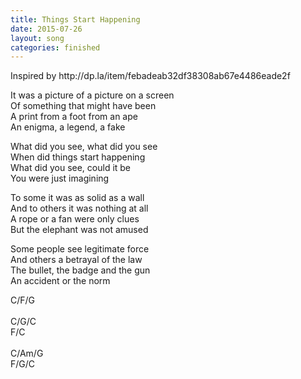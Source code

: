 ```yaml
---
title: Things Start Happening
date: 2015-07-26
layout: song
categories: finished
---
```


<div class="notes">
	Inspired by http://dp.la/item/febadeab32df38308ab67e4486eade2f
</div>

It was a picture of a picture on a screen  
Of something that might have been  
A print from a foot from an ape  
An enigma, a legend, a fake

<div class="chorus">
	What did you see, what did you see<br/>
	When did things start happening<br/>
	What did you see, could it be<br/>
	You were just imagining
</div>

To some it was as solid as a wall  
And to others it was nothing at all  
A rope or a fan were only clues  
But the elephant was not amused

Some people see legitimate force  
And others a betrayal of the law  
The bullet, the badge and the gun  
An accident or the norm

<div class="chords">
	C/F/G<br/>
	<br/>
	C/G/C<br/>
	F/C<br/>
	<br/>
	C/Am/G<br/>
	F/G/C
</div>
